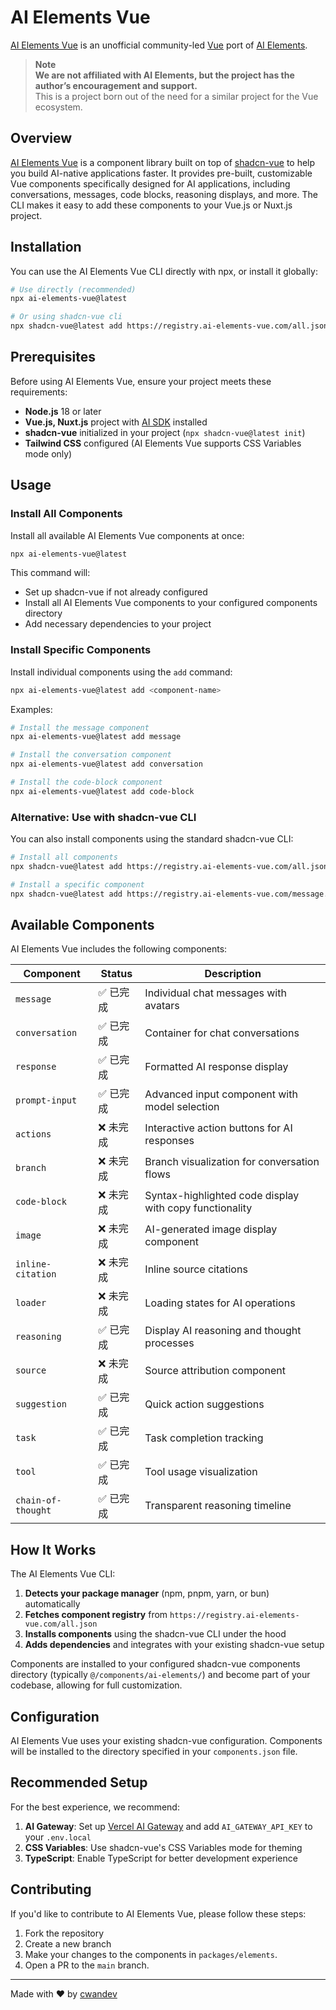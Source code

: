 # AI Elements Vue

[AI Elements Vue](https://ai-elements-vue.com) is an unofficial community-led [Vue](https://vuejs.org) port of [AI Elements](https://github.com/vercel/ai-elements).

> **Note** <br> **We are not affiliated with AI Elements, but the project has the author’s encouragement and support.** <br> This is a project born out of the need for a similar project for the Vue ecosystem.

## Overview

[AI Elements Vue](https://ai-elements-vue.com) is a component library built on top of [shadcn-vue](https://www.shadcn-vue.com/) to help you build AI-native applications faster. It provides pre-built, customizable Vue components specifically designed for AI applications, including conversations, messages, code blocks, reasoning displays, and more. The CLI makes it easy to add these components to your Vue.js or Nuxt.js project.

## Installation

You can use the AI Elements Vue CLI directly with npx, or install it globally:

```bash
# Use directly (recommended)
npx ai-elements-vue@latest

# Or using shadcn-vue cli
npx shadcn-vue@latest add https://registry.ai-elements-vue.com/all.json
```

## Prerequisites

Before using AI Elements Vue, ensure your project meets these requirements:

- **Node.js** 18 or later
- **Vue.js, Nuxt.js** project with [AI SDK](https://ai-sdk.dev/) installed
- **shadcn-vue** initialized in your project (`npx shadcn-vue@latest init`)
- **Tailwind CSS** configured (AI Elements Vue supports CSS Variables mode only)

## Usage

### Install All Components

Install all available AI Elements Vue components at once:

```bash
npx ai-elements-vue@latest
```

This command will:
- Set up shadcn-vue if not already configured
- Install all AI Elements Vue components to your configured components directory
- Add necessary dependencies to your project

### Install Specific Components

Install individual components using the `add` command:

```bash
npx ai-elements-vue@latest add <component-name>
```

Examples:
```bash
# Install the message component
npx ai-elements-vue@latest add message

# Install the conversation component
npx ai-elements-vue@latest add conversation

# Install the code-block component
npx ai-elements-vue@latest add code-block
```

### Alternative: Use with shadcn-vue CLI

You can also install components using the standard shadcn-vue CLI:

```bash
# Install all components
npx shadcn-vue@latest add https://registry.ai-elements-vue.com/all.json

# Install a specific component
npx shadcn-vue@latest add https://registry.ai-elements-vue.com/message.json
```

## Available Components

AI Elements Vue includes the following components:

| Component | Status | Description |
|-----------|--------|-------------|
| `message` | ✅ 已完成 | Individual chat messages with avatars |
| `conversation` | ✅ 已完成 | Container for chat conversations |
| `response` | ✅ 已完成 | Formatted AI response display |
| `prompt-input` | ✅ 已完成 | Advanced input component with model selection |
| `actions` | ❌ 未完成 | Interactive action buttons for AI responses |
| `branch` | ❌ 未完成 | Branch visualization for conversation flows |
| `code-block` | ❌ 未完成 | Syntax-highlighted code display with copy functionality |
| `image` | ❌ 未完成 | AI-generated image display component |
| `inline-citation` | ❌ 未完成 | Inline source citations |
| `loader` | ❌ 未完成 | Loading states for AI operations |
| `reasoning` | ✅ 已完成 | Display AI reasoning and thought processes |
| `source` | ❌ 未完成 | Source attribution component |
| `suggestion` | ✅ 已完成 | Quick action suggestions |
| `task` | ✅ 已完成 | Task completion tracking |
| `tool` | ✅ 已完成 | Tool usage visualization |
| `chain-of-thought` | ✅ 已完成 | Transparent reasoning timeline |

## How It Works

The AI Elements Vue CLI:

1. **Detects your package manager** (npm, pnpm, yarn, or bun) automatically
2. **Fetches component registry** from `https://registry.ai-elements-vue.com/all.json`
3. **Installs components** using the shadcn-vue CLI under the hood
4. **Adds dependencies** and integrates with your existing shadcn-vue setup

Components are installed to your configured shadcn-vue components directory (typically `@/components/ai-elements/`) and become part of your codebase, allowing for full customization.

## Configuration

AI Elements Vue uses your existing shadcn-vue configuration. Components will be installed to the directory specified in your `components.json` file.

## Recommended Setup

For the best experience, we recommend:

1. **AI Gateway**: Set up [Vercel AI Gateway](https://vercel.com/docs/ai-gateway) and add `AI_GATEWAY_API_KEY` to your `.env.local`
2. **CSS Variables**: Use shadcn-vue's CSS Variables mode for theming
3. **TypeScript**: Enable TypeScript for better development experience

## Contributing

If you'd like to contribute to AI Elements Vue, please follow these steps:

1. Fork the repository
2. Create a new branch
3. Make your changes to the components in `packages/elements`.
4. Open a PR to the `main` branch.

---

Made with ❤️ by [cwandev](https://github.com/cwandev)
